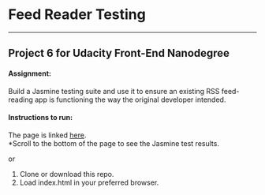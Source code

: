 # Feed Reader Testing
___
## Project 6 for Udacity Front-End Nanodegree

#### Assignment:
Build a Jasmine testing suite and use it to ensure an existing RSS feed-reading app is functioning the way the original developer intended.

#### Instructions to run:

The page is linked [here](https://simplyphy.github.io/P6_FeedReaderTesting/).  
*Scroll to the bottom of the page to see the Jasmine test results.
  
or

1. Clone or download this repo.
2. Load index.html in your preferred browser.
